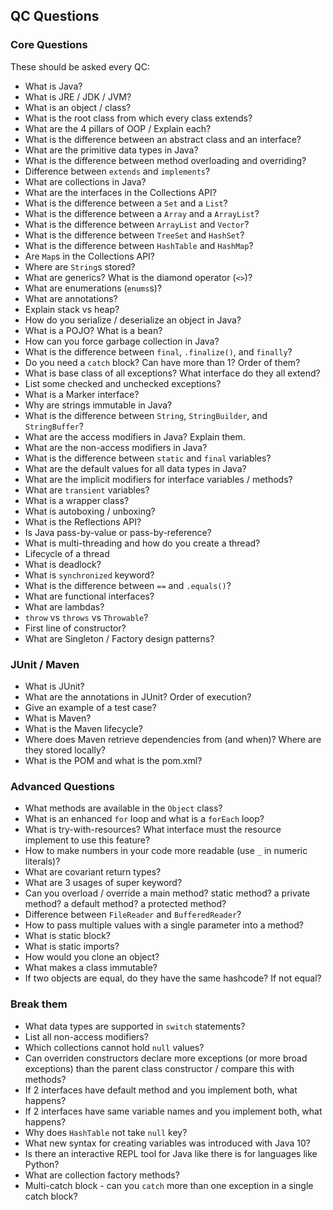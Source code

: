 ## QC Questions

### Core Questions
These should be asked every QC:
* What is Java?
* What is JRE / JDK / JVM?
* What is an object / class?
* What is the root class from which every class extends?
* What are the 4 pillars of OOP / Explain each?
* What is the difference between an abstract class and an interface?
* What are the primitive data types in Java?
* What is the difference between method overloading and overriding?
* Difference between `extends` and `implements`?
* What are collections in Java?
* What are the interfaces in the Collections API?
* What is the difference between a `Set` and a `List`?
* What is the difference between a `Array` and a `ArrayList`?
* What is the difference between `ArrayList` and `Vector`?
* What is the difference between `TreeSet` and `HashSet`?
* What is the difference between `HashTable` and `HashMap`?
* Are `Map`s in the Collections API?
* Where are `String`s stored?
* What are generics? What is the diamond operator (`<>`)?
* What are enumerations (`enums`s)?
* What are annotations?
* Explain stack vs heap?
* How do you serialize / deserialize an object in Java?
* What is a POJO? What is a bean?
* How can you force garbage collection in Java?
* What is the difference between `final`, `.finalize()`, and `finally`?
* Do you need a `catch` block? Can have more than 1? Order of them?
* What is base class of all exceptions? What interface do they all extend?
* List some checked and unchecked exceptions?
* What is a Marker interface?
* Why are strings immutable in Java?
* What is the difference between `String`, `StringBuilder`, and `StringBuffer`?
* What are the access modifiers in Java? Explain them.
* What are the non-access modifiers in Java?
* What is the difference between `static` and `final` variables?
* What are the default values for all data types in Java?
* What are the implicit modifiers for interface variables / methods?
* What are `transient` variables?
* What is a wrapper class?
* What is autoboxing / unboxing?
* What is the Reflections API?
* Is Java pass-by-value or pass-by-reference?
* What is multi-threading and how do you create a thread?
* Lifecycle of a thread
* What is deadlock?
* What is `synchronized` keyword?
* What is the difference between `==` and `.equals()`?
* What are functional interfaces?
* What are lambdas?
* `throw` vs `throws` vs `Throwable`?
* First line of constructor?
* What are Singleton / Factory design patterns?

### JUnit / Maven
* What is JUnit?
* What are the annotations in JUnit? Order of execution?
* Give an example of a test case?
* What is Maven?
* What is the Maven lifecycle?
* Where does Maven retrieve dependencies from (and when)? Where are they stored locally?
* What is the POM and what is the pom.xml?

### Advanced Questions
* What methods are available in the `Object` class?
* What is an enhanced `for` loop and what is a `forEach` loop?
* What is try-with-resources? What interface must the resource implement to use this feature?
* How to make numbers in your code more readable (use `_` in numeric literals)?
* What are covariant return types?
* What are 3 usages of super keyword?
* Can you overload / override a main method? static method? a private method? a default method? a protected method?
* Difference between `FileReader` and `BufferedReader`?
* How to pass multiple values with a single parameter into a method?
* What is static block?
* What is static imports?
* How would you clone an object?
* What makes a class immutable?
* If two objects are equal, do they have the same hashcode? If not equal?

### Break them
* What data types are supported in `switch` statements?
* List all non-access modifiers?
* Which collections cannot hold `null` values?
* Can overriden constructors declare more exceptions (or more broad exceptions) than the parent class constructor / compare this with methods?
* If 2 interfaces have default method and you implement both, what happens?
* If 2 interfaces have same variable names and you implement both, what happens?
* Why does `HashTable` not take `null` key?
* What new syntax for creating variables was introduced with Java 10?
* Is there an interactive REPL tool for Java like there is for languages like Python?
* What are collection factory methods?
* Multi-catch block - can you `catch` more than one exception in a single catch block?